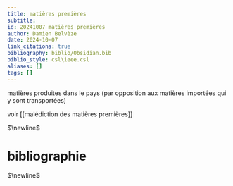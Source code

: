 ```yaml
---
title: matières premières
subtitle:
id: 20241007_matières premières
author: Damien Belvèze
date: 2024-10-07
link_citations: true
bibliography: biblio/Obsidian.bib
biblio_style: csl\ieee.csl
aliases: []
tags: []
---
```

matières produites dans le pays (par opposition aux matières importées qui y sont transportées)

voir [[malédiction des matières premières]]


$\newline$
# bibliographie
$\newline$






